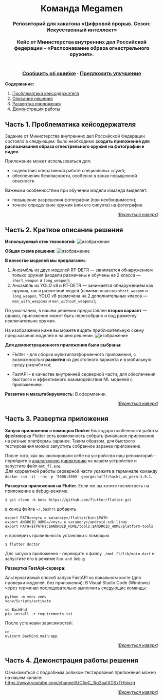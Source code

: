 <a name="readme-top"></a>  

<div align="center">

  <h1 align="center">Команда Megamen</h1>

  <p align="center">
    <h3>Репозиторий для хакатона «Цифровой прорыв. Сезон: Искусственный интеллект»
    <br />
    <br />
    Кейс от Министерства внутренних дел Российской федерации - «Распознавание образа огнестрельного оружия».<h3>
    <br />
    <a href="https://github.com/mireaMegaman/perm_hack/issues">Сообщить об ошибке</a>
    ·
    <a href="https://github.com/mireaMegaman/perm_hack/issues">Предложить улучшение</a>
  </p>
</div>

**Содержание:**
1. [Проблематика кейсодержателя](#title1)
2. [Описание решения](#title2)
3. [Развертка приложения](#title3)
4. [Демонстрация работы](#title4)


## <a id="title1">Часть 1. Проблематика кейсодержателя</a>
Задание от Министерства внутренних дел Российской Федерации состояло в следующем: 
было необходимо **создать приложения для распознавания образа огнестрельного оружия на фотографии и видео**.

Приложение может использоваться для:
* содействия оперативной работе специальных служб;
* обеспечения безопасности, особенно в зонах повышенной опасности.

Важными особенностями при обучении модели команда выделяет:
* повышение разрешения фотографии (при необходимости);
* точное определение оружия (или его силуэта) на фотографии.


<p align="right">(<a href="#readme-top"><i>Вернуться наверх</i></a>)</p>

## <a id="title2">Часть 2. Краткое описание решения</a>

**Используемый стек технологий:**
![изображение](https://github.com/mireaMegaman/perm_hack/blob/main/readme_assets/TEST.png)

**Общая схема решения:**
![изображение](https://github.com/mireaMegaman/perm_hack/blob/main/readme_assets/solution.png)


**В качестве моделей мы предлагаем::**
1. Ансамбль из двух моделей RT-DETR — занимается обнаружением только оружия (модели размечены и обучены на 2 класса — ```short_weapon``` и ```long_weapon```);
2. Ансамбль из YOLO v8 и RT-DETR — занимается обнаружением как оружия, так и разметкой людей (помимо классов ```short_weapon``` и ```long_weapon```, YOLO v8 размечена на 2 дополнительных класса — ```man_with_weapons``` и ```man_without_weapons```);

По умолчанию, в нашем решении предоставлен **второй вариант** — однако, приложение может быть пересобрано и под разметку исключительно оружия. 

На изображении ниже вы можете видеть приблизительную схему предсказания моделей в нашем решении.
![изображение](https://github.com/mireaMegaman/perm_hack/blob/main/readme_assets/predict2.png)

**Для демонстрационного приложения были выбраны:**
*  Flutter - для сборки мультиплатформенного приложения, с возможностью **развития** из десктопного варианта и в мобильную среду разработки;

*  FastAPI - в качестве внутренней серверной части, для обеспечения быстрого и эффективного взаимодействия ML моделей с приложением;


**Развитие и масштабируемость:**
В оформлении.


<p align="right">(<a href="#readme-top"><i>Вернуться наверх</i></a>)</p>

## <a id="title3">Часть 3. Развертка приложения</a>

**Запуск приложения с помощью Docker**
Благодаря особенности работы фреймворка Flutter есть возможность собрать финальное приложение на разные платформы заранее. 
Таким образом, для быстрого тестирования можно запустить собранное заранее приложение. <br>

После того, как вы скопировали себе на устройство наш репозиторий - перейдите в [аналогичную директорию](https://github.com/mireaMegaman/perm_hack/blob/main/mmt_fl/build/windows/runner/Debug/mmt_fl.exe)
на вашем устройстве и запустите файл ```mmt_fl.exe```.  <br>
Для корректной работы серверной части укажите в терминале команду ```docker run -it --rm -p '5000:5000' georgechufff/hacks_ai_perm:1.0.1```.

**Развертка приложения на Flutter.**
Если же вы хотите посмотреть на приложение в debug-режиме:
```
$ git clone -b beta https://github.com/flutter/flutter.git
```
в конец файла ```~/.bashrc``` добавить 
```
export PATH=<путь к каталогу>/flutter/bin:$PATH
export ANDROID_HOME=/<путь к каталогу>/android-sdk-linux
export PATH=${PATH}:$ANDROID_HOME/tools:$ANDROID_HOME/platform-tools
```
и проверить правильность установки с помощью
```
$ flutter doctor
```

Для запуска приложения - перейдите к файлу ```./mmt_fl/lib/main.dart``` и запустите его в режиме ```Run and Debug```

**Развертка FastApi-сервера:**

Альтернативный способ запуск FastAPI на локальном хосте (для проверки моделей, без приложения):
В Visual Studio Code (Windows) через терминал последовательно выполнить следующие команды:
```
python -m venv venv
venv/Scripts/activate
```
```
cd BackEnd
pip install -r requirements.txt
```
После установки зависимостей:
```
cd ..
uvicorn BackEnd.main:app
```

<p align="right">(<a href="#readme-top"><i>Вернуться наверх</i></a>)</p>

## <a id="title4">Часть 4. Демонстрация работы решения</a>

Ознакомиться с подробным роликом тестирования приложения можно на нашем канале: https://www.youtube.com/channel/UC5qC_I5o2aatXDSxTHbjxzg

<p align="right">(<a href="#readme-top"><i>Вернуться наверх</i></a>)</p>
